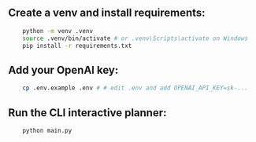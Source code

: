 ## Create a venv and install requirements:
```bash
    python -m venv .venv
    source .venv/bin/activate # or .venv\Scripts\activate on Windows
    pip install -r requirements.txt
```

## Add your OpenAI key:
```bash
    cp .env.example .env # # edit .env and add OPENAI_API_KEY=sk-...
```

## Run the CLI interactive planner:
```bash
    python main.py
```